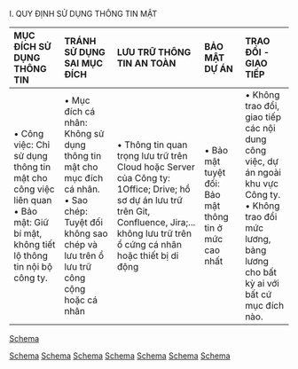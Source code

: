 I. QUY ĐỊNH SỬ DỤNG THÔNG TIN MẬT

| MỤC ĐÍCH SỬ DỤNG THÔNG TIN | TRÁNH SỬ DỤNG SAI MỤC ĐÍCH | LƯU TRỮ THÔNG TIN AN TOÀN | BẢO MẬT DỰ ÁN | TRAO ĐỔI - GIAO TIẾP |
| :-------------------------- | :-------------------------- | :-------------------------- | :-------------------------- | :-------------------------- |
| •   Công việc: Chỉ sử dụng thông tin mật cho công việc liên quan<br>•   Bảo mật: Giữ bí mật, không tiết lộ thông tin nội bộ công ty. | •   Mục đích cá nhân: Không sử dụng thông tin mật cho mục đích cá nhân.<br>•   Sao chép: Tuyệt đối không sao chép và lưu trên ổ lưu trữ công cộng hoặc cá nhân | •   Thông tin quan trọng lưu trữ trên Cloud hoặc Server của Công ty: 1Office; Drive; hồ sơ dự án lưu trữ trên Git, Confluence, Jira;... không lưu trữ trên ổ cứng cá nhân hoặc thiết bị di động | •   Bảo mật tuyệt đối: Bảo mật thông tin ở mức cao nhất | •   Không trao đổi, giao tiếp các nội dung công việc, dự án ngoài khu vực Công ty.<br>•   Không trao đổi mức lương, bảng lương cho bất kỳ ai với bất cứ mục đích nào. |
[Schema](table_img/page_29_table_1.png)

[Schema](page_29_img_0.png)
[Schema](page_29_img_1.png)
[Schema](page_29_img_2.png)
[Schema](page_29_img_3.png)
[Schema](page_29_img_4.png)
[Schema](page_29_img_5.png)
[Schema](page_29_img_6.png)
